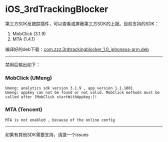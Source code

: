 iOS_3rdTrackingBlocker
======================

第三方SDK反跟踪插件，可以查看或屏蔽第三方SDK的上报。目前支持的SDK：

1. MobClick (3.1.9)
2. MTA (1.4.1)

编译好的deb下载：[com.zzz.3rdtrackingblocker_1.0_iphoneos-arm.deb](http://blog.imaou.com/uploads/com.zzz.3rdtrackingblocker_1.0_iphoneos-arm.deb)

----------

禁用后输出如下：

### MobClick (UMeng)

~~~
Umeng: analytics sdk version 3.1.9 , app version 1.1.1001
Umeng: appkey can not be found or not valid. MobClick methods must be called after [MobClick startWithAppkey:]!
~~~

### MTA (Tencent)

~~~
MTA is not enabled , because of the online config
~~~

----------

如果有其他SDK需要支持，请提一个issues
